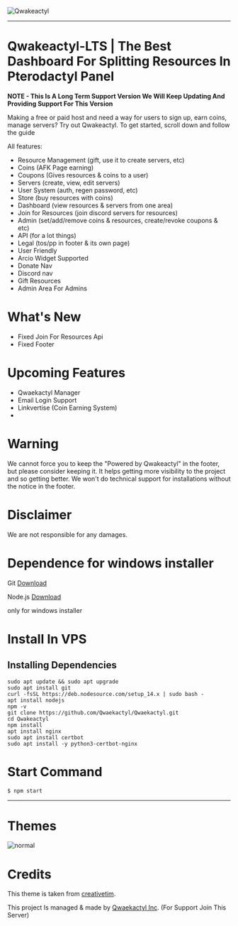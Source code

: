 ![Qwakeactyl](https://cdn.discordapp.com/attachments/947690427941785600/949198396118433792/unknown.png)
 
<hr>

# Qwakeactyl-LTS | The Best Dashboard For Splitting Resources In Pterodactyl Panel
**NOTE - This Is A Long Term Support Version We Will Keep Updating And Providing Support For This Version**

Making a free or paid host and need a way for users to sign up, earn coins, manage servers? Try out Qwakeactyl.
To get started, scroll down and follow the guide

All features:
- Resource Management (gift, use it to create servers, etc)
- Coins (AFK Page earning)
- Coupons (Gives resources & coins to a user)
- Servers (create, view, edit servers)
- User System (auth, regen password, etc)
- Store (buy resources with coins)
- Dashboard (view resources & servers from one area)
- Join for Resources (join discord servers for resources)
- Admin (set/add/remove coins & resources, create/revoke coupons & etc)
- API (for a lot things)
- Legal (tos/pp in footer & its own page)
- User Friendly
- Arcio Widget Supported
- Donate Nav
- Discord nav
- Gift Resources
- Admin Area For Admins

# What's New
- Fixed Join For Resources Api
- Fixed Footer

# Upcoming Features
- Qwaekactyl Manager
- Email Login Support
- Linkvertise (Coin Earning System)
- 

# Warning

We cannot force you to keep the "Powered by Qwakeactyl" in the footer, but please consider keeping it. It helps getting more visibility to the project and so getting better. We won't do technical support for installations without the notice in the footer.

# Disclaimer

We are not responsible for any damages.

# Dependence for windows installer

Git [Download](https://git-scm.com/downloads)

Node.js [Download](https://nodejs.org/en/download/)

only for windows installer

# Install In VPS

<h2>Installing Dependencies</h2>

`sudo apt update && sudo apt upgrade`<br>
`sudo apt install git`<br>
`curl -fsSL https://deb.nodesource.com/setup_14.x | sudo bash -`<br>
`apt install nodejs`<br>
`npm -v`<br>
`git clone https://github.com/Qwaekactyl/Qwaekactyl.git`<br>
`cd Qwakeactyl`<br>
`npm install`<br>
`apt install nginx`<br>
`sudo apt install certbot`<br>
`sudo apt install -y python3-certbot-nginx`


# Start Command
```js
$ npm start
```

<hr>

# Themes

![normal](https://cdn.discordapp.com/attachments/947690427941785600/949198396118433792/unknown.png)




# Credits
This theme is taken from [creativetim](https://github.com/creativetimofficial).

This project Is managed & made by [Qwaekactyl Inc](https://discord.gg/Qz7qX6mH). (For Support Join This Server)





